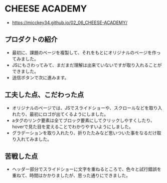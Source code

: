 # CHEESE ACADEMY
- https://micckey34.github.io/02_06_CHEESE-ACADEMY/

## プロダクトの紹介
- 最初に、課題のページを複製して、それをもとにオリジナルのページを作ってみました。
- JSにもさわってみて、まだまだ理解は出来ていないですが取り入れることができました。
- 送信ボタンで次に進みます。

## 工夫した点、こだわった点
- オリジナルのページでは、JSでスライドショーや、スクロールなどを取り入れたり、最初にロゴが出てくるようにしました。
- aタグのリンク要素は全てブロック要素にしてクリックしやすくしたり、hoverで見た目を変えることでわかりやすいようにしました。
- グラデーションを取り入れたり、折りたたみなど思いついた事をなるだけ取り入れてみました。

## 苦戦した点
- ヘッダー部分でスライドショーに文字を重ねるところで、色々と試行錯誤を重ねて、時間はかかりましたが、思った通りにできました。

